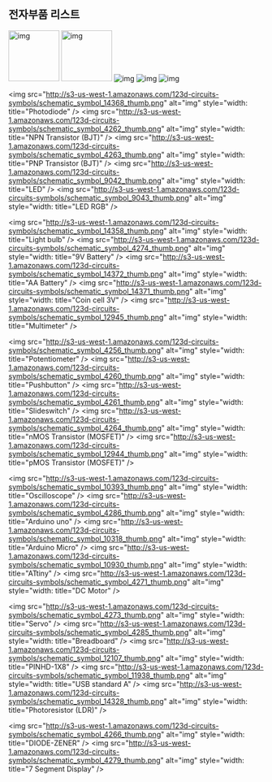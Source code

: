 ## 전자부품 리스트

<img src="http://s3-us-west-1.amazonaws.com/123d-circuits-symbols/schematic_symbol_4255_thumb.png" alt="img" style="width: 100px;" title="Resistor" />
<img src="http://s3-us-west-1.amazonaws.com/123d-circuits-symbols/schematic_symbol_4258_thumb.png" alt="img" style="width: 100px;" title="Capacitor" />
<img src="http://s3-us-west-1.amazonaws.com/123d-circuits-symbols/schematic_symbol_4259_thumb.png" alt="img" style="width: title="Polarized Capacitor" />
<img src="http://s3-us-west-1.amazonaws.com/123d-circuits-symbols/schematic_symbol_4266_thumb.png" alt="img" style="width: title="Diode" />
<img src="http://s3-us-west-1.amazonaws.com/123d-circuits-symbols/schematic_symbol_4257_thumb.png" alt="img" style="width: title="Inductor" />

<img src="http://s3-us-west-1.amazonaws.com/123d-circuits-symbols/schematic_symbol_14368_thumb.png" alt="img" style="width: title="Photodiode" />
<img src="http://s3-us-west-1.amazonaws.com/123d-circuits-symbols/schematic_symbol_4262_thumb.png" alt="img" style="width: title="NPN Transistor (BJT)" />
<img src="http://s3-us-west-1.amazonaws.com/123d-circuits-symbols/schematic_symbol_4263_thumb.png" alt="img" style="width: title="PNP Transistor (BJT)" />
<img src="http://s3-us-west-1.amazonaws.com/123d-circuits-symbols/schematic_symbol_9042_thumb.png" alt="img" style="width: title="LED" />
<img src="http://s3-us-west-1.amazonaws.com/123d-circuits-symbols/schematic_symbol_9043_thumb.png" alt="img" style="width: title="LED RGB" />

<img src="http://s3-us-west-1.amazonaws.com/123d-circuits-symbols/schematic_symbol_14358_thumb.png" alt="img" style="width: title="Light bulb" />
<img src="http://s3-us-west-1.amazonaws.com/123d-circuits-symbols/schematic_symbol_4274_thumb.png" alt="img" style="width: title="9V Battery" />
<img src="http://s3-us-west-1.amazonaws.com/123d-circuits-symbols/schematic_symbol_14372_thumb.png" alt="img" style="width: title="AA Battery" />
<img src="http://s3-us-west-1.amazonaws.com/123d-circuits-symbols/schematic_symbol_14371_thumb.png" alt="img" style="width: title="Coin cell 3V" />
<img src="http://s3-us-west-1.amazonaws.com/123d-circuits-symbols/schematic_symbol_12945_thumb.png" alt="img" style="width: title="Multimeter" />

<img src="http://s3-us-west-1.amazonaws.com/123d-circuits-symbols/schematic_symbol_4256_thumb.png" alt="img" style="width: title="Potentiometer" />
<img src="http://s3-us-west-1.amazonaws.com/123d-circuits-symbols/schematic_symbol_4260_thumb.png" alt="img" style="width: title="Pushbutton" />
<img src="http://s3-us-west-1.amazonaws.com/123d-circuits-symbols/schematic_symbol_4261_thumb.png" alt="img" style="width: title="Slideswitch" />
<img src="http://s3-us-west-1.amazonaws.com/123d-circuits-symbols/schematic_symbol_4264_thumb.png" alt="img" style="width: title="nMOS Transistor (MOSFET)" />
<img src="http://s3-us-west-1.amazonaws.com/123d-circuits-symbols/schematic_symbol_12944_thumb.png" alt="img" style="width: title="pMOS Transistor (MOSFET)" />

<img src="http://s3-us-west-1.amazonaws.com/123d-circuits-symbols/schematic_symbol_10393_thumb.png" alt="img" style="width: title="Oscilloscope" />
<img src="http://s3-us-west-1.amazonaws.com/123d-circuits-symbols/schematic_symbol_4286_thumb.png" alt="img" style="width: title="Arduino uno" />
<img src="http://s3-us-west-1.amazonaws.com/123d-circuits-symbols/schematic_symbol_10318_thumb.png" alt="img" style="width: title="Arduino Micro" />
<img src="http://s3-us-west-1.amazonaws.com/123d-circuits-symbols/schematic_symbol_10930_thumb.png" alt="img" style="width: title="ATtiny" />
<img src="http://s3-us-west-1.amazonaws.com/123d-circuits-symbols/schematic_symbol_4271_thumb.png" alt="img" style="width: title="DC Motor" />

<img src="http://s3-us-west-1.amazonaws.com/123d-circuits-symbols/schematic_symbol_4273_thumb.png" alt="img" style="width: title="Servo" />
<img src="http://s3-us-west-1.amazonaws.com/123d-circuits-symbols/schematic_symbol_4285_thumb.png" alt="img" style="width: title="Breadboard" />
<img src="http://s3-us-west-1.amazonaws.com/123d-circuits-symbols/schematic_symbol_12107_thumb.png" alt="img" style="width: title="PINHD-1X8" />
<img src="http://s3-us-west-1.amazonaws.com/123d-circuits-symbols/schematic_symbol_11938_thumb.png" alt="img" style="width: title="USB standard A" />
<img src="http://s3-us-west-1.amazonaws.com/123d-circuits-symbols/schematic_symbol_14328_thumb.png" alt="img" style="width: title="Photoresistor (LDR)" />

<img src="http://s3-us-west-1.amazonaws.com/123d-circuits-symbols/schematic_symbol_4266_thumb.png" alt="img" style="width: title="DIODE-ZENER" />
<img src="http://s3-us-west-1.amazonaws.com/123d-circuits-symbols/schematic_symbol_4279_thumb.png" alt="img" style="width: title="7 Segment Display" />



